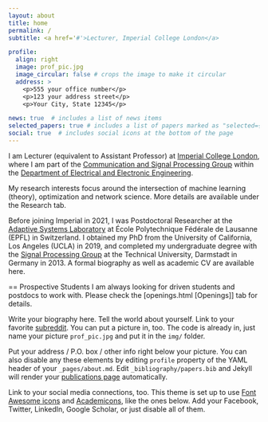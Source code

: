 ```yaml
---
layout: about
title: home
permalink: /
subtitle: <a href='#'>Lecturer, Imperial College London</a>

profile:
  align: right
  image: prof_pic.jpg
  image_circular: false # crops the image to make it circular
  address: >
    <p>555 your office number</p>
    <p>123 your address street</p>
    <p>Your City, State 12345</p>

news: true  # includes a list of news items
selected_papers: true # includes a list of papers marked as "selected={true}"
social: true  # includes social icons at the bottom of the page
---
```


I am Lecturer (equivalent to Assistant Professor) at [Imperial College London](https://www.imperial.ac.uk/), where I am part of the [Communication and Signal Processing Group](https://www.imperial.ac.uk/electrical-engineering/research/comms-and-signal-processing/) within the [Department of Electrical and Electronic Engineering](https://www.imperial.ac.uk/electrical-engineering/).

My research interests focus around the intersection of machine learning (theory), optimization and network science. More details are available under the Research tab.

Before joining Imperial in 2021, I was Postdoctoral Researcher at the [Adaptive Systems Laboratory](https://asl.epfl.ch) at École Polytechnique Fédérale de Lausanne (EPFL) in Switzerland. I obtained my PhD from the University of California, Los Angeles (UCLA) in 2019, and completed my undergraduate degree with the [Signal Processing Group](https://www.spg.tu-darmstadt.de/spg/index.en.jsp) at the Technical University, Darmstadt in Germany in 2013. A formal biography as well as academic CV are available here.

== Prospective Students
I am always looking for driven students and postdocs to work with. Please check the [openings.html \[Openings\]] tab for details.

Write your biography here. Tell the world about yourself. Link to your favorite [subreddit](http://reddit.com). You can put a picture in, too. The code is already in, just name your picture `prof_pic.jpg` and put it in the `img/` folder.

Put your address / P.O. box / other info right below your picture. You can also disable any these elements by editing `profile` property of the YAML header of your `_pages/about.md`. Edit `_bibliography/papers.bib` and Jekyll will render your [publications page](/al-folio/publications/) automatically.

Link to your social media connections, too. This theme is set up to use [Font Awesome icons](http://fortawesome.github.io/Font-Awesome/) and [Academicons](https://jpswalsh.github.io/academicons/), like the ones below. Add your Facebook, Twitter, LinkedIn, Google Scholar, or just disable all of them.
